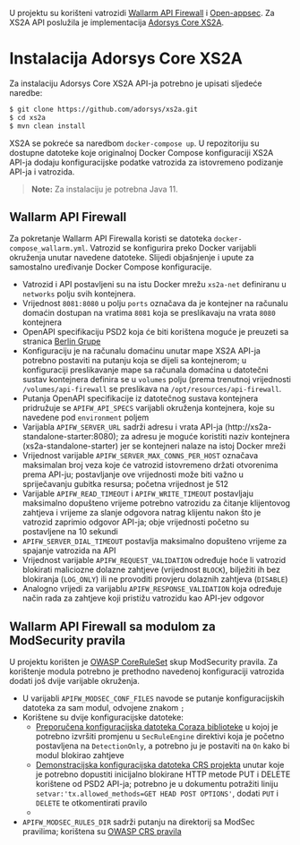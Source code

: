 U projektu su korišteni vatrozidi [Wallarm API Firewall](https://github.com/wallarm/api-firewall) i [Open-appsec](https://github.com/openappsec/open-appsec-npm). Za XS2A API poslužila je implementacija [Adorsys Core XS2A](https://github.com/adorsys/xs2a).

# Instalacija Adorsys Core XS2A

Za instalaciju Adorsys Core XS2A API-ja potrebno je upisati sljedeće naredbe:
```bash
$ git clone https://github.com/adorsys/xs2a.git
$ cd xs2a
$ mvn clean install
```
XS2A se pokreće sa naredbom `docker-compose up`. U repozitoriju su dostupne datoteke koje originalnoj Docker Compose konfiguraciji XS2A API-ja dodaju konfiguracijske podatke vatrozida za istovremeno podizanje API-ja i vatrozida.
> **Note:** Za instalaciju je potrebna Java 11.

## Wallarm API Firewall

Za pokretanje Wallarm API Firewalla koristi se datoteka `docker-compose_wallarm.yml`.
Vatrozid se konfigurira preko Docker varijabli okruženja unutar navedene datoteke.
Slijedi objašnjenje i upute za samostalno uređivanje Docker Compose konfiguracije.

- Vatrozid i API postavljeni su na istu Docker mrežu `xs2a-net` definiranu u `networks` polju svih kontejnera.
- Vrijednost `8081:8080` u polju `ports` označava da je kontejner na računalu domaćin dostupan na vratima `8081` koja se preslikavaju na vrata `8080` kontejnera
- OpenAPI specifikaciju PSD2 koja će biti korištena moguće je preuzeti sa stranica [Berlin Grupe](https://www.berlin-group.org/nextgenpsd2-downloads)
- Konfiguraciju je na računalu domaćinu unutar mape XS2A API-ja potrebno postaviti na putanju koja se dijeli sa kontejnerom; u konfiguraciji preslikavanje mape sa računala domaćina u datotečni sustav kontejnera definira se u `volumes` polju (prema trenutnoj vrijednosti `/volumes/api-firewall` se preslikava na `/opt/resources/api-firewall`.
- Putanja OpenAPI specifikacije iz datotečnog sustava kontejnera pridružuje se `APIFW_API_SPECS` varijabli okruženja kontejnera, koje su navedene pod `environment` poljem
- Varijabla `APIFW_SERVER_URL` sadrži adresu i vrata API-ja (http://xs2a-standalone-starter:8080); za adresu je moguće koristiti naziv kontejnera (xs2a-standalone-starter) jer se kontejneri nalaze na istoj Docker mreži 
- Vrijednost varijable `APIFW_SERVER_MAX_CONNS_PER_HOST` označava maksimalan broj veza koje će vatrozid istovremeno držati otvorenima prema API-ju; postavljanje ove vrijednosti može biti važno u spriječavanju gubitka resursa; početna vrijednost je 512
- Varijable `APIFW_READ_TIMEOUT` i `APIFW_WRITE_TIMEOUT` postavljaju maksimalno dopušteno vrijeme potrebno vatrozidu za čitanje klijentovog zahtjeva i vrijeme za slanje odgovora natrag klijentu nakon što je vatrozid zaprimio odgovor API-ja; obje vrijednosti početno su postavljene na 10 sekundi
- `APIFW_SERVER_DIAL_TIMEOUT` postavlja maksimalno dopušteno vrijeme za spajanje vatrozida na API
- Vrijednost varijable `APIFW_REQUEST_VALIDATION` određuje hoće li vatrozid blokirati maliciozne dolazne zahtjeve (vrijednost `BLOCK`), bilježiti ih bez blokiranja (`LOG_ONLY`) ili ne provoditi provjeru dolaznih zahtjeva (`DISABLE`)
- Analogno vrijedi za varijablu `APIFW_RESPONSE_VALIDATION` koja određuje način rada za zahtjeve koji pristižu vatrozidu kao API-jev odgovor

## Wallarm API Firewall sa modulom za ModSecurity pravila

U projektu korišten je [OWASP CoreRuleSet](https://github.com/coreruleset/coreruleset) skup ModSecurity pravila. Za korištenje modula potrebno je prethodno navedenoj konfiguraciji vatrozida dodati još dvije varijable okruženja.

- U varijabli `APIFW_MODSEC_CONF_FILES` navode se putanje konfiguracijskih datoteka za sam modul, odvojene znakom `;`
- Korištene su dvije konfiguracijske datoteke:
	- [Preporučena konfiguracijska datoteka Coraza biblioteke](https://github.com/corazawaf/coraza/blob/main/coraza.conf-recommended) u kojoj je potrebno izvršiti promjenu u `SecRuleEngine` direktivi koja je početno postavljena na `DetectionOnly`, a potrebno ju je postaviti na `On` kako bi modul blokirao zahtjeve
	- [Demonstracijska konfiguracijska datoteka CRS projekta](https://github.com/coreruleset/coreruleset/blob/main/crs-setup.conf.example) unutar koje je potrebno dopustiti inicijalno blokirane HTTP metode PUT i DELETE korištene od PSD2 API-ja; potrebno je u dokumentu potražiti liniju `setvar:'tx.allowed_methods=GET HEAD POST OPTIONS'`, dodati `PUT` i `DELETE` te otkomentirati pravilo
	-
- `APIFW_MODSEC_RULES_DIR` sadrži putanju na direktorij sa ModSec pravilima; korištena su [OWASP CRS pravila](https://github.com/coreruleset/coreruleset/tree/main/rules)


